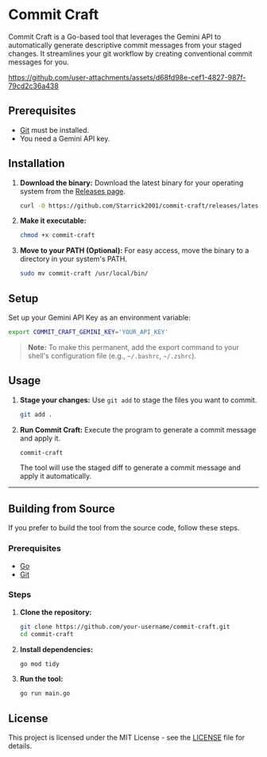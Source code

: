 # Commit Craft

Commit Craft is a Go-based tool that leverages the Gemini API to automatically generate descriptive commit messages from your staged changes. It streamlines your git workflow by creating conventional commit messages for you.


https://github.com/user-attachments/assets/d68fd98e-cef1-4827-987f-79cd2c36a438


## Prerequisites

- [Git](https://git-scm.com/book/en/v2/Getting-Started-Installing-Git) must be installed.
- You need a Gemini API key.

## Installation

1. **Download the binary:**
   Download the latest binary for your operating system from the [Releases page](https://github.com/starrick2001/commit-craft/releases).

   ```bash
   curl -O https://github.com/Starrick2001/commit-craft/releases/latest/commit-craft > /usr/local/bin/commit-craft
   ```

2. **Make it executable:**

   ```bash
   chmod +x commit-craft
   ```

3. **Move to your PATH (Optional):**
   For easy access, move the binary to a directory in your system's PATH.

   ```bash
   sudo mv commit-craft /usr/local/bin/
   ```

## Setup

Set up your Gemini API Key as an environment variable:

```bash
export COMMIT_CRAFT_GEMINI_KEY='YOUR_API_KEY'
```

> **Note:** To make this permanent, add the export command to your shell's configuration file (e.g., `~/.bashrc`, `~/.zshrc`).

## Usage

1. **Stage your changes:**
   Use `git add` to stage the files you want to commit.

   ```bash
   git add .
   ```

2. **Run Commit Craft:**
   Execute the program to generate a commit message and apply it.

   ```bash
   commit-craft
   ```

   The tool will use the staged diff to generate a commit message and apply it automatically.

---

## Building from Source

If you prefer to build the tool from the source code, follow these steps.

### Prerequisites

- [Go](https://golang.org/doc/install)
- [Git](https://git-scm.com/book/en/v2/Getting-Started-Installing-Git)

### Steps

1. **Clone the repository:**

   ```bash
   git clone https://github.com/your-username/commit-craft.git
   cd commit-craft
   ```

2. **Install dependencies:**

   ```bash
   go mod tidy
   ```

3. **Run the tool:**

   ```bash
   go run main.go
   ```

## License

This project is licensed under the MIT License - see the [LICENSE](LICENSE) file for details.
